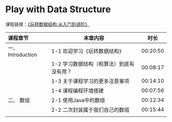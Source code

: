 # Play with Data Structure

课程链接：[《玩转数据结构 从入门到进阶》](https://coding.imooc.com/class/207.html#Anchor)

| 课程章节   		|  本章内容 					  				| 时长 		 |
| :----------------	| ------------------------------			| :--------: |
| 一、 Introduction  | 1-1 欢迎学习《玩转数据结构》					| 00:20:50  		 |
|					| 1-2 学习数据结构（和算法）到底有没有用？		| 00:08:17
|					| 1-3 关于课程学习的更多注意事项				| 00:14:10
|					| 1-4 课程编程环境搭建						| 00:07:56
| 二、 数组			| 2-1 使用Java中的数组						| 00:12:34
|					| 2-2 二次封装属于我们自己的数组 				| 00:15:44
|					|